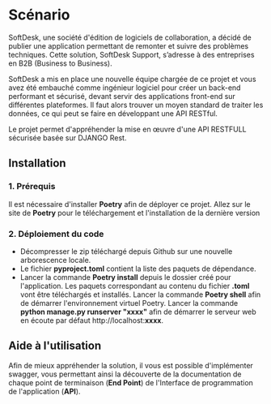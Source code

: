 # Scénario

SoftDesk, une société d'édition de logiciels de collaboration, a décidé de publier une application permettant de remonter et suivre des problèmes techniques. Cette solution, SoftDesk Support, s’adresse à des entreprises en B2B (Business to Business).

SoftDesk a mis en place une nouvelle équipe chargée de ce projet et vous avez été embauché comme ingénieur logiciel pour créer un back-end performant et sécurisé, devant servir des applications front-end sur différentes plateformes. Il faut alors trouver un moyen standard de traiter les données, ce qui peut se faire en développant une API RESTful.

Le projet permet d'appréhender la mise en œuvre d'une API RESTFULL sécurisée basée sur DJANGO Rest.

## Installation

### 1. Prérequis

Il est nécessaire d'installer **Poetry** afin de déployer ce projet.
Allez sur le site de **Poetry** pour le téléchargement et l'installation de la dernière version

### 2. Déploiement du code

- Décompresser le zip téléchargé depuis Github sur une nouvelle arborescence locale.
- Le fichier **pyproject.toml** contient la liste des paquets de dépendance.
- Lancer la commande **Poetry install** depuis le dossier créé pour l'application. Les paquets correspondant au contenu du fichier **.toml** vont être téléchargés et installés.
  Lancer la commande **Poetry shell** afin de démarrer l'environnement virtuel Poetry.
  Lancer la commande **python manage\.py runserver "xxxx"** afin de démarrer le serveur web en écoute par défaut http://localhost:**xxxx**.

## Aide à l'utilisation

Afin de mieux appréhender la solution, il vous est possible d'implémenter swagger, vous permettant ainsi la découverte de la documentation de chaque point de terminaison (**End Point**) de l'Interface de programmation de l'application (**API**).
